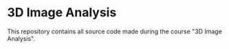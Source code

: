 # 3D Image Analysis

This repository contains all source code made during the course "3D Image Analysis".
